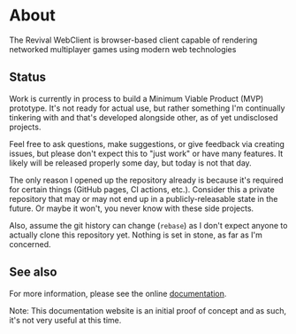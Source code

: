 # About

The Revival WebClient is browser-based client capable of rendering networked multiplayer games using modern web technologies

## Status

Work is currently in process to build a Minimum Viable Product (MVP) prototype. It's not ready for actual use, but rather something I'm continually tinkering with and that's developed alongside other, as of yet undisclosed projects.

Feel free to ask questions, make suggestions, or give feedback via creating issues, but please don't expect this to "just work" or have many features. It likely will be released properly some day, but today is not that day.

The only reason I opened up the repository already is because it's required for certain things (GitHub pages, CI actions, etc.). Consider this a private repository that may or may not end up in a publicly-releasable state in the future. Or maybe it won't, you never know with these side projects.

Also, assume the git history can change (``rebase``) as I don't expect anyone to actually clone this repository yet. Nothing is set in stone, as far as I'm concerned.

## See also

For more information, please see the online [documentation](https://revivalengine.github.io).

Note: This documentation website is an initial proof of concept and as such, it's not very useful at this time.
